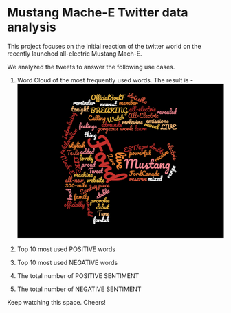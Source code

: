 # Mustang Mache-E Twitter data analysis
This project focuses on the initial reaction of the twitter world on the recently launched all-electric Mustang Mach-E.

We analyzed the tweets to answer the following use cases.
1. Word Cloud of the most frequently used words.
The result is - 
![alt text](https://github.com/milindjagre/mustangmache/blob/master/wordcloud.png)

2. Top 10 most used POSITIVE words
3. Top 10 most used NEGATIVE words
4. The total number of POSITIVE SENTIMENT
5. The total number of NEGATIVE SENTIMENT

Keep watching this space.
Cheers!
